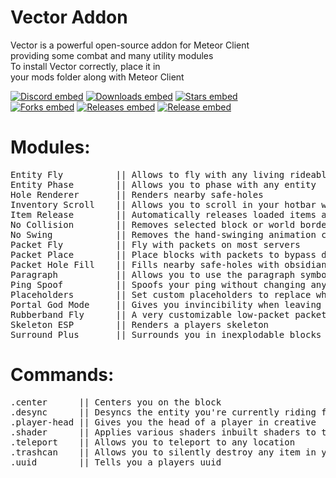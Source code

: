 <div align="left">
  
# Vector Addon

Vector is a powerful open-source addon for Meteor Client      <br/>
providing some combat and many utility modules                <br/>
To install Vector correctly, place it in                      <br/>
your mods folder along with Meteor Client                     <br/>

[![Discord embed](https://img.shields.io/discord/863813920892518461.svg?logo=discord&logoColor=FFFFFF&style=flat-square&label=Discord&colorA=606060&colorB=7289DA)](https://discord.gg/A3nYgbKeXR)
[![Downloads embed](https://img.shields.io/github/downloads/cally72jhb/vector-addon/total.svg?style=flat-square&label=Downloads&colorA=606060&colorB=4FCF34)](https://github.com/cally72jhb/vector-addon/releases)
[![Stars embed](https://img.shields.io/github/stars/cally72jhb/vector-addon.svg?style=flat-square&label=Stars&colorA=606060&colorB=FDD110)](https://github.com/cally72jhb/vector-addon/stargazers)
<br/>
[![Forks embed](https://img.shields.io/github/forks/cally72jhb/vector-addon.svg?style=flat-square&label=Forks&colorA=606060&colorB=DB4A39)](https://github.com/cally72jhb/vector-addon/network/members)
[![Releases embed](https://badgen.net/github/releases/cally72jhb/vector-addon?style=flat-square&label=Releases&color=158FCC)](https://github.com/cally72jhb/vector-addon/releases)
[![Release embed](https://badgen.net/github/release/cally72jhb/vector-addon?style=flat-square&label=Latest+Release&color=158FCC)](https://github.com/cally72jhb/vector-addon/releases)

</div>

<h1>Modules:</h1>
<pre>
Entity Fly          || Allows to fly with any living rideable entity
Entity Phase        || Allows you to phase with any entity
Hole Renderer       || Renders nearby safe-holes
Inventory Scroll    || Allows you to scroll in your hotbar while having screens opened
Item Release        || Automatically releases loaded items after a set delay
No Collision        || Removes selected block or world border collisions client-side
No Swing            || Removes the hand-swinging animation client- and server-side
Packet Fly          || Fly with packets on most servers
Packet Place        || Place blocks with packets to bypass desyncing with the server
Packet Hole Fill    || Fills nearby safe-holes with obsidian using packets
Paragraph           || Allows you to use the paragraph symbol in chat and books
Ping Spoof          || Spoofs your ping without changing any gameplay
Placeholders        || Set custom placeholders to replace when sending messages
Portal God Mode     || Gives you invincibility when leaving a portal
Rubberband Fly      || A very customizable low-packet packet fly alternative
Skeleton ESP        || Renders a players skeleton
Surround Plus       || Surrounds you in inexplodable blocks to prevent much explosion damage
</pre>

<h1>Commands:</h1>
<pre>
.center      || Centers you on the block
.desync      || Desyncs the entity you're currently riding from the server
.player-head || Gives you the head of a player in creative
.shader      || Applies various shaders inbuilt shaders to the game
.teleport    || Allows you to teleport to any location
.trashcan    || Allows you to silently destroy any item in your hand without dropping it
.uuid        || Tells you a players uuid
</pre>
